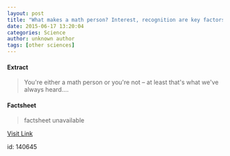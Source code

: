 ```yaml
---
layout: post
title: "What makes a math person? Interest, recognition are key factors, researchers say"
date: 2015-06-17 13:20:04
categories: Science
author: unknown author
tags: [other sciences]
---
```



#### Extract
>You're either a math person or you're not – at least that's what we've always heard....

#### Factsheet
>factsheet unavailable

[Visit Link](http://phys.org/news353749712.html)

id:  140645
